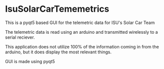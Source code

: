# IsuSolarCarTememetrics
This is a pyqt5 based GUI for the telemetric data for ISU's Solar Car Team

The telemetric data is read using an arduino and transmitted wirelessly to a serial reciever.

This application does not utilize 100% of the information coming in from the arduino, but it does display the most relevant things.

GUI is made using pyqt5
